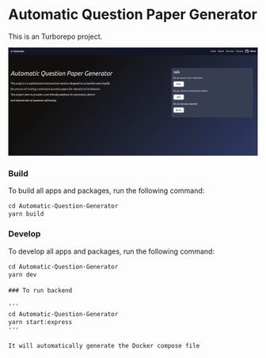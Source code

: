 # Automatic Question Paper Generator
 
This is an Turborepo project.

![Alt Text](/assets/Screen.png)


### Build

To build all apps and packages, run the following command:

```
cd Automatic-Question-Generator
yarn build
```

### Develop

To develop all apps and packages, run the following command:

```
cd Automatic-Question-Generator
yarn dev

### To run backend

'''
cd Automatic-Question-Generator
yarn start:express
'''

It will automatically generate the Docker compose file